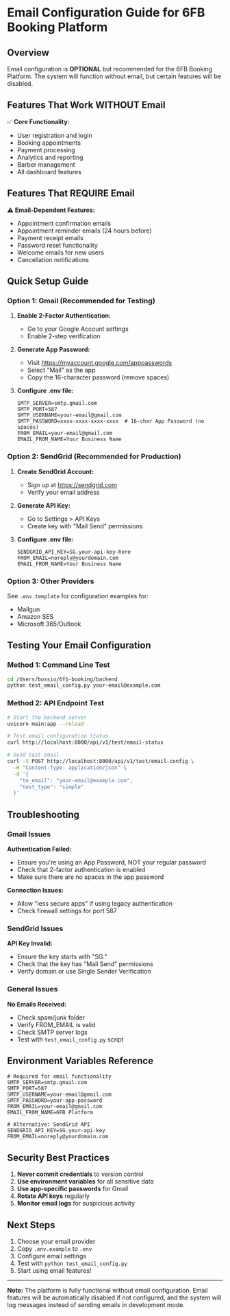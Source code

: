 # Email Configuration Guide for 6FB Booking Platform

## Overview

Email configuration is **OPTIONAL** but recommended for the 6FB Booking Platform. The system will function without email, but certain features will be disabled.

## Features That Work WITHOUT Email

✅ **Core Functionality:**
- User registration and login
- Booking appointments
- Payment processing
- Analytics and reporting
- Barber management
- All dashboard features

## Features That REQUIRE Email

⚠️ **Email-Dependent Features:**
- Appointment confirmation emails
- Appointment reminder emails (24 hours before)
- Payment receipt emails
- Password reset functionality
- Welcome emails for new users
- Cancellation notifications

## Quick Setup Guide

### Option 1: Gmail (Recommended for Testing)

1. **Enable 2-Factor Authentication:**
   - Go to your Google Account settings
   - Enable 2-step verification

2. **Generate App Password:**
   - Visit https://myaccount.google.com/apppasswords
   - Select "Mail" as the app
   - Copy the 16-character password (remove spaces)

3. **Configure .env file:**
   ```env
   SMTP_SERVER=smtp.gmail.com
   SMTP_PORT=587
   SMTP_USERNAME=your-email@gmail.com
   SMTP_PASSWORD=xxxx-xxxx-xxxx-xxxx  # 16-char App Password (no spaces)
   FROM_EMAIL=your-email@gmail.com
   EMAIL_FROM_NAME=Your Business Name
   ```

### Option 2: SendGrid (Recommended for Production)

1. **Create SendGrid Account:**
   - Sign up at https://sendgrid.com
   - Verify your email address

2. **Generate API Key:**
   - Go to Settings > API Keys
   - Create key with "Mail Send" permissions

3. **Configure .env file:**
   ```env
   SENDGRID_API_KEY=SG.your-api-key-here
   FROM_EMAIL=noreply@yourdomain.com
   EMAIL_FROM_NAME=Your Business Name
   ```

### Option 3: Other Providers

See `.env.template` for configuration examples for:
- Mailgun
- Amazon SES
- Microsoft 365/Outlook

## Testing Your Email Configuration

### Method 1: Command Line Test
```bash
cd /Users/bossio/6fb-booking/backend
python test_email_config.py your-email@example.com
```

### Method 2: API Endpoint Test
```bash
# Start the backend server
uvicorn main:app --reload

# Test email configuration status
curl http://localhost:8000/api/v1/test/email-status

# Send test email
curl -X POST http://localhost:8000/api/v1/test/email-config \
  -H "Content-Type: application/json" \
  -d '{
    "to_email": "your-email@example.com",
    "test_type": "simple"
  }'
```

## Troubleshooting

### Gmail Issues

**Authentication Failed:**
- Ensure you're using an App Password, NOT your regular password
- Check that 2-factor authentication is enabled
- Make sure there are no spaces in the app password

**Connection Issues:**
- Allow "less secure apps" if using legacy authentication
- Check firewall settings for port 587

### SendGrid Issues

**API Key Invalid:**
- Ensure the key starts with "SG."
- Check that the key has "Mail Send" permissions
- Verify domain or use Single Sender Verification

### General Issues

**No Emails Received:**
- Check spam/junk folder
- Verify FROM_EMAIL is valid
- Check SMTP server logs
- Test with `test_email_config.py` script

## Environment Variables Reference

```env
# Required for email functionality
SMTP_SERVER=smtp.gmail.com
SMTP_PORT=587
SMTP_USERNAME=your-email@gmail.com
SMTP_PASSWORD=your-app-password
FROM_EMAIL=your-email@gmail.com
EMAIL_FROM_NAME=6FB Platform

# Alternative: SendGrid API
SENDGRID_API_KEY=SG.your-api-key
FROM_EMAIL=noreply@yourdomain.com
```

## Security Best Practices

1. **Never commit credentials** to version control
2. **Use environment variables** for all sensitive data
3. **Use app-specific passwords** for Gmail
4. **Rotate API keys** regularly
5. **Monitor email logs** for suspicious activity

## Next Steps

1. Choose your email provider
2. Copy `.env.example` to `.env`
3. Configure email settings
4. Test with `python test_email_config.py`
5. Start using email features!

---

**Note:** The platform is fully functional without email configuration. Email features will be automatically disabled if not configured, and the system will log messages instead of sending emails in development mode.